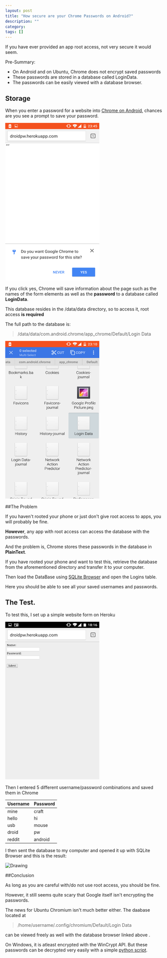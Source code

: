 ```yaml
---
layout: post
title: "How secure are your Chrome Passwords on Android?"
description: ""
category: 
tags: []
---
```


If you have ever provided an app root access, not very secure it would seem.

Pre-Summary:

* On Android and on Ubuntu, Chrome does not encrypt saved passwords
* These passwords are stored in a database called LoginData.
* The passwords can be easily viewed with a database browser.

Storage
----------

When you enter a password for a website into [Chrome on Android](https://play.google.com/store/apps/details?id=com.android.chrome&hl=en), chances are you see a prompt to save your password. 

<img src="/assets/images/Screenshot_2015-01-03-23-45-50.png " alt="Drawing" style="width: 300px; height:500px;"/>

If you click yes, Chrome will save information about the page such as the names of the form elements as well as the <strong>password</strong> to a database called __LoginData__.

This database resides in the /data/data directory, so to access it, root access __is required__

The full path to the database is:

>/data/data/com.android.chrome/app_chrome/Default/Login Data

<img src="/assets/images/Screenshot_2015-01-03-23-10-48.png" style="width:300px; height:500px; " />

##The Problem

If you haven't rooted your phone or just don't give root access to apps, you will probably be fine.

__However__, any app with root access can access the database with the passwords.

And the problem is, Chrome stores these passwords in the database in __PlainText__.

If you have rooted your phone and want to test this, retrieve the database from the aforementioned directory and transfer it to your computer.

Then load the DataBase using [SQLite Browser](http://sqlitebrowser.org/) and open the Logins table.

Here you should be able to see all your saved usernames and passwords.

## The Test.

To test this, I set up a simple website form on Heroku

<img src="/assets/images/Screenshot_2015-01-04-18-16-33.png" alt="Drawing" style="width: 300px; height:500px;"/>

Then I entered 5 different username/password combinations and saved them in Chrome

<table><thead>
<tr>
<th>Username</th>
<th>Password</th>
</tr>
</thead><tbody>
<tr>
<td>mine</td>
<td>craft</td>
</tr>
<tr>
<td>hello</td>
<td>hi</td>
</tr>
<tr>
	<td>usb</td>
	<td>mouse</td>
</tr>
<tr>
    <td>droid</td>
    <td>pw</td>
</tr>
<tr>
	<td>reddit</td>
	<td>android</td>
</tr>	
</tbody></table>

I then sent the database to my computer and opened it up with SQLite Browser and this is the result:

<img src="/assets/article_images/Screenshot from 2015-01-04 18:54:46.png" alt="Drawing" />


##Conclusion

As long as you are careful with/do not use root access, you should be fine.

However, it still seems quite scary that Google itself isn't encrypting the passwords.

The news for Ubuntu Chromium isn't much better either. The daabase located at

> /home/username/.config/chromium/Default/Login Data

can be viewed freely as well with the database browser linked above .

On Windows, it is atleast encrypted with the WinCrypt API. But these passwords can be decrypted very easily with a simple [python script](https://github.com/hassaanaliw/chromepass).

